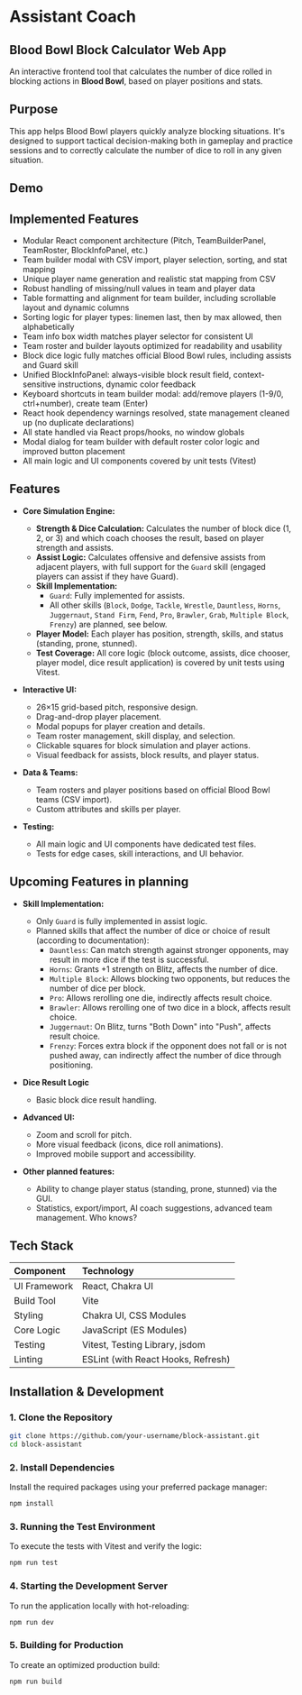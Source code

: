 # Assistant Coach

## Blood Bowl Block Calculator Web App

An interactive frontend tool that calculates the number of dice rolled in blocking actions in **Blood Bowl**, based on player positions and stats.

## Purpose

This app helps Blood Bowl players quickly analyze blocking situations. It's designed to support tactical decision-making both in gameplay and practice sessions and to correctly calculate the number of dice to roll in any given situation.

## Demo

## Implemented Features

- Modular React component architecture (Pitch, TeamBuilderPanel, TeamRoster, BlockInfoPanel, etc.)
- Team builder modal with CSV import, player selection, sorting, and stat mapping
- Unique player name generation and realistic stat mapping from CSV
- Robust handling of missing/null values in team and player data
- Table formatting and alignment for team builder, including scrollable layout and dynamic columns
- Sorting logic for player types: linemen last, then by max allowed, then alphabetically
- Team info box width matches player selector for consistent UI
- Team roster and builder layouts optimized for readability and usability
- Block dice logic fully matches official Blood Bowl rules, including assists and Guard skill
- Unified BlockInfoPanel: always-visible block result field, context-sensitive instructions, dynamic color feedback
- Keyboard shortcuts in team builder modal: add/remove players (1-9/0, ctrl+number), create team (Enter)
- React hook dependency warnings resolved, state management cleaned up (no duplicate declarations)
- All state handled via React props/hooks, no window globals
- Modal dialog for team builder with default roster color logic and improved button placement
- All main logic and UI components covered by unit tests (Vitest)

## Features

- **Core Simulation Engine:**
  - **Strength & Dice Calculation:** Calculates the number of block dice (1, 2, or 3) and which coach chooses the result, based on player strength and assists.
  - **Assist Logic:** Calculates offensive and defensive assists from adjacent players, with full support for the `Guard` skill (engaged players can assist if they have Guard).
  - **Skill Implementation:**
    - `Guard`: Fully implemented for assists.
    - All other skills (`Block`, `Dodge`, `Tackle`, `Wrestle`, `Dauntless`, `Horns`, `Juggernaut`, `Stand Firm`, `Fend`, `Pro`, `Brawler`, `Grab`, `Multiple Block`, `Frenzy`) are planned, see below.
  - **Player Model:** Each player has position, strength, skills, and status (standing, prone, stunned).
  - **Test Coverage:** All core logic (block outcome, assists, dice chooser, player model, dice result application) is covered by unit tests using Vitest.

- **Interactive UI:**
  - 26×15 grid-based pitch, responsive design.
  - Drag-and-drop player placement.
  - Modal popups for player creation and details.
  - Team roster management, skill display, and selection.
  - Clickable squares for block simulation and player actions.
  - Visual feedback for assists, block results, and player status.

- **Data & Teams:**
  - Team rosters and player positions based on official Blood Bowl teams (CSV import).
  - Custom attributes and skills per player.

- **Testing:**
  - All main logic and UI components have dedicated test files.
  - Tests for edge cases, skill interactions, and UI behavior.

## Upcoming Features in planning

- **Skill Implementation:**
  - Only `Guard` is fully implemented in assist logic.
  - Planned skills that affect the number of dice or choice of result (according to documentation):
    - `Dauntless`: Can match strength against stronger opponents, may result in more dice if the test is successful.
    - `Horns`: Grants +1 strength on Blitz, affects the number of dice.
    - `Multiple Block`: Allows blocking two opponents, but reduces the number of dice per block.
    - `Pro`: Allows rerolling one die, indirectly affects result choice.
    - `Brawler`: Allows rerolling one of two dice in a block, affects result choice.
    - `Juggernaut`: On Blitz, turns "Both Down" into "Push", affects result choice.
    - `Frenzy`: Forces extra block if the opponent does not fall or is not pushed away, can indirectly affect the number of dice through positioning.

- **Dice Result Logic**
  - Basic block dice result handling.

- **Advanced UI:**
  - Zoom and scroll for pitch.
  - More visual feedback (icons, dice roll animations).
  - Improved mobile support and accessibility.

- **Other planned features:**
  - Ability to change player status (standing, prone, stunned) via the GUI.
  - Statistics, export/import, AI coach suggestions, advanced team management. Who knows?

## Tech Stack

| Component         | Technology                          |
|:------------------|:------------------------------------|
| UI Framework      | React, Chakra UI                    |
| Build Tool        | Vite                                |
| Styling           | Chakra UI, CSS Modules              |
| Core Logic        | JavaScript (ES Modules)             |
| Testing           | Vitest, Testing Library, jsdom      |
| Linting           | ESLint (with React Hooks, Refresh)  |

## Installation & Development

### 1. Clone the Repository

```sh
git clone https://github.com/your-username/block-assistant.git
cd block-assistant
```

### 2. Install Dependencies

Install the required packages using your preferred package manager:

```sh
npm install
```

### 3. Running the Test Environment

To execute the tests with Vitest and verify the logic:

```bash
npm run test
```

### 4. Starting the Development Server

To run the application locally with hot-reloading:

```bash
npm run dev
```

### 5. Building for Production

To create an optimized production build:

```bash
npm run build
